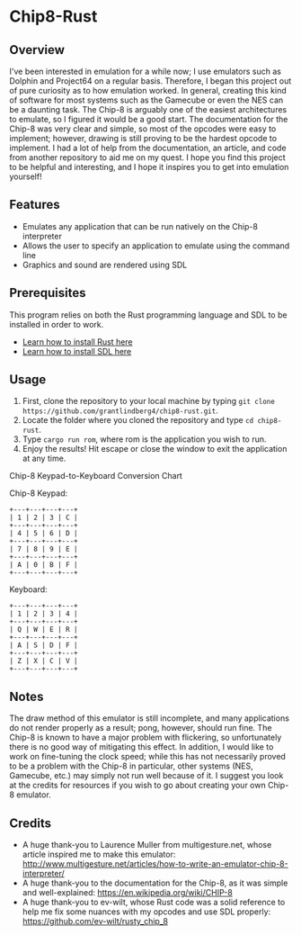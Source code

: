 # Chip8-Rust
## Overview
I've been interested in emulation for a while now; I use emulators such as Dolphin and Project64 on a regular basis. Therefore, I began this project out of pure curiosity as to how emulation worked. In general, creating this kind of software for most systems such as the Gamecube or even the NES can be a daunting task. The Chip-8 is arguably one of the easiest architectures to emulate, so I figured it would be a good start. The documentation for the Chip-8 was very clear and simple, so most of the opcodes were easy to implement; however, drawing is still proving to be the hardest opcode to implement. I had a lot of help from the documentation, an article, and code from another repository to aid me on my quest. I hope you find this project to be helpful and interesting, and I hope it inspires you to get into emulation yourself!
## Features
* Emulates any application that can be run natively on the Chip-8 interpreter
* Allows the user to specify an application to emulate using the command line
* Graphics and sound are rendered using SDL
## Prerequisites
This program relies on both the Rust programming language and SDL to be installed in order to work.
* [Learn how to install Rust here](https://www.rust-lang.org/en-US/install.html)
* [Learn how to install SDL here](https://github.com/Rust-SDL2/rust-sdl2)
## Usage
1. First, clone the repository to your local machine by typing `git clone https://github.com/grantlindberg4/chip8-rust.git`.
2. Locate the folder where you cloned the repository and type `cd chip8-rust`.
3. Type `cargo run rom`, where rom is the application you wish to run.
4. Enjoy the results! Hit escape or close the window to exit the application at any time.

Chip-8 Keypad-to-Keyboard Conversion Chart

Chip-8 Keypad:
```
+---+---+---+---+
| 1 | 2 | 3 | C |
+---+---+---+---+
| 4 | 5 | 6 | D |
+---+---+---+---+
| 7 | 8 | 9 | E |
+---+---+---+---+
| A | 0 | B | F |
+---+---+---+---+
```

Keyboard:
```
+---+---+---+---+
| 1 | 2 | 3 | 4 |
+---+---+---+---+
| Q | W | E | R |
+---+---+---+---+
| A | S | D | F |
+---+---+---+---+
| Z | X | C | V |
+---+---+---+---+
```

## Notes
The draw method of this emulator is still incomplete, and many applications do not render properly as a result; pong, however, should run fine. The Chip-8 is known to have a major problem with flickering, so unfortunately there is no good way of mitigating this effect. In addition, I would like to work on fine-tuning the clock speed; while this has not necessarily proved to be a problem with the Chip-8 in particular, other systems (NES, Gamecube, etc.) may simply not run well because of it. I suggest you look at the credits for resources if you wish to go about creating your own Chip-8 emulator.
## Credits
* A huge thank-you to Laurence Muller from multigesture.net, whose article inspired me to make this emulator: http://www.multigesture.net/articles/how-to-write-an-emulator-chip-8-interpreter/
* A huge thank-you to the documentation for the Chip-8, as it was simple and well-explained: https://en.wikipedia.org/wiki/CHIP-8
* A huge thank-you to ev-wilt, whose Rust code was a solid reference to help me fix some nuances with my opcodes and use SDL properly: https://github.com/ev-wilt/rusty_chip_8

